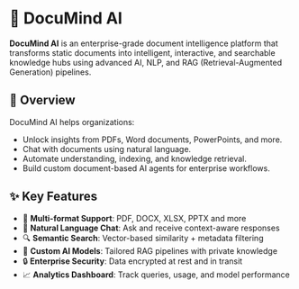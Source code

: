 # 🧠 DocuMind AI

**DocuMind AI** is an enterprise-grade document intelligence platform that transforms static documents into intelligent, interactive, and searchable knowledge hubs using advanced AI, NLP, and RAG (Retrieval-Augmented Generation) pipelines.

## 🚀 Overview

DocuMind AI helps organizations:
- Unlock insights from PDFs, Word documents, PowerPoints, and more.
- Chat with documents using natural language.
- Automate understanding, indexing, and knowledge retrieval.
- Build custom document-based AI agents for enterprise workflows.

## ✨ Key Features

- 📄 **Multi-format Support**: PDF, DOCX, XLSX, PPTX and more
- 💬 **Natural Language Chat**: Ask and receive context-aware responses
- 🔍 **Semantic Search**: Vector-based similarity + metadata filtering
- 🧠 **Custom AI Models**: Tailored RAG pipelines with private knowledge
- 🔒 **Enterprise Security**: Data encrypted at rest and in transit
- 📈 **Analytics Dashboard**: Track queries, usage, and model performance
